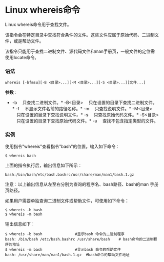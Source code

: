 
# Linux whereis命令



Linux whereis命令用于查找文件。

该指令会在特定目录中查找符合条件的文件。这些文件应属于原始代码、二进制文件，或是帮助文件。

该指令只能用于查找二进制文件、源代码文件和man手册页，一般文件的定位需使用locate命令。

### 语法

```
whereis [-bfmsu][-B <目录>...][-M <目录>...][-S <目录>...][文件...]
```

**参数**：

*   -b 　只查找二进制文件。*   -B&lt;目录&gt; 　只在设置的目录下查找二进制文件。*   -f 　不显示文件名前的路径名称。*   -m 　只查找说明文件。*   -M&lt;目录&gt; 　只在设置的目录下查找说明文件。*   -s 　只查找原始代码文件。*   -S&lt;目录&gt; 　只在设置的目录下查找原始代码文件。*   -u 　查找不包含指定类型的文件。

### 实例

使用指令"whereis"查看指令"bash"的位置，输入如下命令：

```
$ whereis bash 

```

上面的指令执行后，输出信息如下所示：

```
bash:/bin/bash/etc/bash.bashrc/usr/share/man/man1/bash.1.gz 

```

注意：以上输出信息从左至右分别为查询的程序名、bash路径、bash的man 手册页路径。

如果用户需要单独查询二进制文件或帮助文件，可使用如下命令：

```
$ whereis -b bash 
$ whereis -m bash 

```

输出信息如下：

```
$ whereis -b bash               #显示bash 命令的二进制程序  
bash: /bin/bash /etc/bash.bashrc /usr/share/bash    # bash命令的二进制程序的地址  
$ whereis -m bash               #显示bash 命令的帮助文件  
bash: /usr/share/man/man1/bash.1.gz  #bash命令的帮助文件地址  

```



